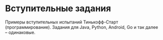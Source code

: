 # Вступительные задания
Примеры вступительных испытаний Тинькофф-Старт (программирование). Задания для Java, Python, Android, Go и так далее – одинаковые.